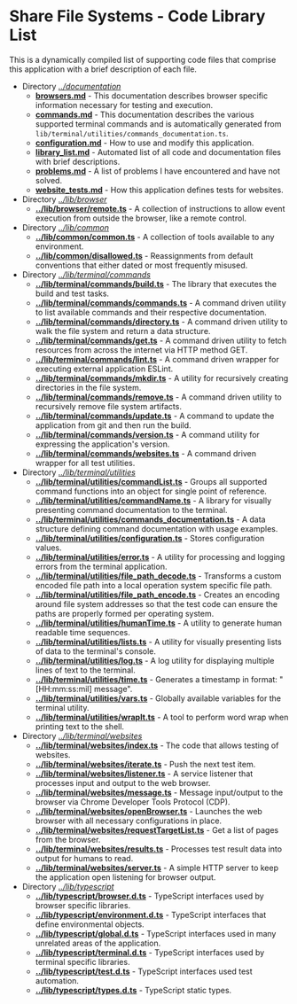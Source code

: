 <!-- documentation/library_list - Automated list of all code and documentation files with brief descriptions. -->

# Share File Systems - Code Library List
This is a dynamically compiled list of supporting code files that comprise this application with a brief description of each file.

* Directory *[../documentation](../documentation)*
   - **[browsers.md](browsers.md)**                                                                                 - This documentation describes browser specific information necessary for testing and execution.
   - **[commands.md](commands.md)**                                                                                 - This documentation describes the various supported terminal commands and is automatically generated from `lib/terminal/utilities/commands_documentation.ts`.
   - **[configuration.md](configuration.md)**                                                                       - How to use and modify this application.
   - **[library_list.md](library_list.md)**                                                                         - Automated list of all code and documentation files with brief descriptions.
   - **[problems.md](problems.md)**                                                                                 - A list of problems I have encountered and have not solved.
   - **[website_tests.md](website_tests.md)**                                                                       - How this application defines tests for websites.
* Directory *[../lib/browser](../lib/browser)*
   - **[../lib/browser/remote.ts](../lib/browser/remote.ts)**                                                       - A collection of instructions to allow event execution from outside the browser, like a remote control.
* Directory *[../lib/common](../lib/common)*
   - **[../lib/common/common.ts](../lib/common/common.ts)**                                                         - A collection of tools available to any environment.
   - **[../lib/common/disallowed.ts](../lib/common/disallowed.ts)**                                                 - Reassignments from default conventions that either dated or most frequently misused.
* Directory *[../lib/terminal/commands](../lib/terminal/commands)*
   - **[../lib/terminal/commands/build.ts](../lib/terminal/commands/build.ts)**                                     - The library that executes the build and test tasks.
   - **[../lib/terminal/commands/commands.ts](../lib/terminal/commands/commands.ts)**                               - A command driven utility to list available commands and their respective documentation.
   - **[../lib/terminal/commands/directory.ts](../lib/terminal/commands/directory.ts)**                             - A command driven utility to walk the file system and return a data structure.
   - **[../lib/terminal/commands/get.ts](../lib/terminal/commands/get.ts)**                                         - A command driven utility to fetch resources from across the internet via HTTP method GET.
   - **[../lib/terminal/commands/lint.ts](../lib/terminal/commands/lint.ts)**                                       - A command driven wrapper for executing external application ESLint.
   - **[../lib/terminal/commands/mkdir.ts](../lib/terminal/commands/mkdir.ts)**                                     - A utility for recursively creating directories in the file system.
   - **[../lib/terminal/commands/remove.ts](../lib/terminal/commands/remove.ts)**                                   - A command driven utility to recursively remove file system artifacts.
   - **[../lib/terminal/commands/update.ts](../lib/terminal/commands/update.ts)**                                   - A command to update the application from git and then run the build.
   - **[../lib/terminal/commands/version.ts](../lib/terminal/commands/version.ts)**                                 - A command utility for expressing the application's version.
   - **[../lib/terminal/commands/websites.ts](../lib/terminal/commands/websites.ts)**                               - A command driven wrapper for all test utilities.
* Directory *[../lib/terminal/utilities](../lib/terminal/utilities)*
   - **[../lib/terminal/utilities/commandList.ts](../lib/terminal/utilities/commandList.ts)**                       - Groups all supported command functions into an object for single point of reference.
   - **[../lib/terminal/utilities/commandName.ts](../lib/terminal/utilities/commandName.ts)**                       - A library for visually presenting command documentation to the terminal.
   - **[../lib/terminal/utilities/commands_documentation.ts](../lib/terminal/utilities/commands_documentation.ts)** - A data structure defining command documentation with usage examples.
   - **[../lib/terminal/utilities/configuration.ts](../lib/terminal/utilities/configuration.ts)**                   - Stores configuration values.
   - **[../lib/terminal/utilities/error.ts](../lib/terminal/utilities/error.ts)**                                   - A utility for processing and logging errors from the terminal application.
   - **[../lib/terminal/utilities/file_path_decode.ts](../lib/terminal/utilities/file_path_decode.ts)**             - Transforms a custom encoded file path into a local operation system specific file path.
   - **[../lib/terminal/utilities/file_path_encode.ts](../lib/terminal/utilities/file_path_encode.ts)**             - Creates an encoding around file system addresses so that the test code can ensure the paths are properly formed per operating system.
   - **[../lib/terminal/utilities/humanTime.ts](../lib/terminal/utilities/humanTime.ts)**                           - A utility to generate human readable time sequences.
   - **[../lib/terminal/utilities/lists.ts](../lib/terminal/utilities/lists.ts)**                                   - A utility for visually presenting lists of data to the terminal's console.
   - **[../lib/terminal/utilities/log.ts](../lib/terminal/utilities/log.ts)**                                       - A log utility for displaying multiple lines of text to the terminal.
   - **[../lib/terminal/utilities/time.ts](../lib/terminal/utilities/time.ts)**                                     - Generates a timestamp in format: "[HH:mm:ss:mil] message".
   - **[../lib/terminal/utilities/vars.ts](../lib/terminal/utilities/vars.ts)**                                     - Globally available variables for the terminal utility.
   - **[../lib/terminal/utilities/wrapIt.ts](../lib/terminal/utilities/wrapIt.ts)**                                 - A tool to perform word wrap when printing text to the shell.
* Directory *[../lib/terminal/websites](../lib/terminal/websites)*
   - **[../lib/terminal/websites/index.ts](../lib/terminal/websites/index.ts)**                                     - The code that allows testing of websites.
   - **[../lib/terminal/websites/iterate.ts](../lib/terminal/websites/iterate.ts)**                                 - Push the next test item.
   - **[../lib/terminal/websites/listener.ts](../lib/terminal/websites/listener.ts)**                               - A service listener that processes input and output to the web browser.
   - **[../lib/terminal/websites/message.ts](../lib/terminal/websites/message.ts)**                                 - Message input/output to the browser via Chrome Developer Tools Protocol (CDP).
   - **[../lib/terminal/websites/openBrowser.ts](../lib/terminal/websites/openBrowser.ts)**                         - Launches the web browser with all necessary configurations in place.
   - **[../lib/terminal/websites/requestTargetList.ts](../lib/terminal/websites/requestTargetList.ts)**             - Get a list of pages from the browser.
   - **[../lib/terminal/websites/results.ts](../lib/terminal/websites/results.ts)**                                 - Processes test result data into output for humans to read.
   - **[../lib/terminal/websites/server.ts](../lib/terminal/websites/server.ts)**                                   - A simple HTTP server to keep the application open listening for browser output.
* Directory *[../lib/typescript](../lib/typescript)*
   - **[../lib/typescript/browser.d.ts](../lib/typescript/browser.d.ts)**                                           - TypeScript interfaces used by browser specific libraries.
   - **[../lib/typescript/environment.d.ts](../lib/typescript/environment.d.ts)**                                   - TypeScript interfaces that define environmental objects.
   - **[../lib/typescript/global.d.ts](../lib/typescript/global.d.ts)**                                             - TypeScript interfaces used in many unrelated areas of the application.
   - **[../lib/typescript/terminal.d.ts](../lib/typescript/terminal.d.ts)**                                         - TypeScript interfaces used by terminal specific libraries.
   - **[../lib/typescript/test.d.ts](../lib/typescript/test.d.ts)**                                                 - TypeScript interfaces used test automation.
   - **[../lib/typescript/types.d.ts](../lib/typescript/types.d.ts)**                                               - TypeScript static types.